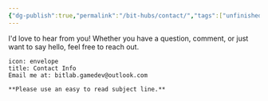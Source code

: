 ```yaml
---
{"dg-publish":true,"permalink":"/bit-hubs/contact/","tags":["unfinished"],"noteIcon":"1"}
---
```


I'd love to hear from you! Whether you have a question, comment, or just want to say hello, feel free to reach out.

```ad-tip
icon: envelope
title: Contact Info
Email me at: bitlab.gamedev@outlook.com

**Please use an easy to read subject line.**

```

